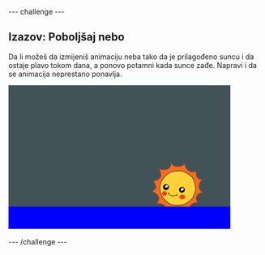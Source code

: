 \--- challenge \---

## Izazov: Poboljšaj nebo

Da li možeš da izmijeniš animaciju neba tako da je prilagođeno suncu i da ostaje plavo tokom dana, a ponovo potamni kada sunce zađe. Napravi i da se animacija neprestano ponavlja.

![screenshot](images/sunrise-sky-challenge.png)

\--- /challenge \---